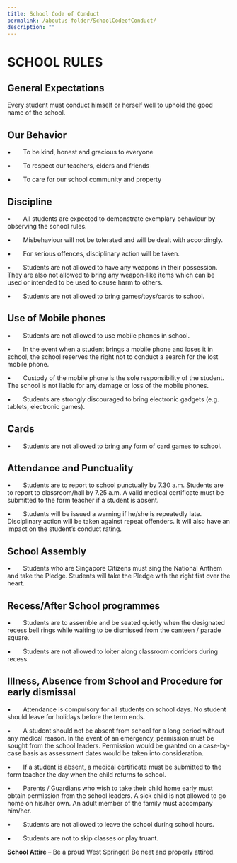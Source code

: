```yaml
---
title: School Code of Conduct
permalink: /aboutus-folder/SchoolCodeofConduct/
description: ""
---
```

# SCHOOL RULES

General Expectations
------------

Every student must conduct himself or herself well to uphold the good name of the school.

Our Behavior
------------

•       To be kind, honest and gracious to everyone

•       To respect our teachers, elders and friends

•       To care for our school community and property

Discipline
----------

•       All students are expected to demonstrate exemplary behaviour by observing the school rules.

•       Misbehaviour will not be tolerated and will be dealt with accordingly.

•       For serious offences, disciplinary action will be taken.

•       Students are not allowed to have any weapons in their possession. They are also not allowed to bring any weapon-like items which can be used or intended to be used to cause harm to others.

•       Students are not allowed to bring games/toys/cards to school.


Use of Mobile phones
--------------------

•       Students are not allowed to use mobile phones in school.

•       In the event when a student brings a mobile phone and loses it in school, the school reserves the right not to conduct a search for the lost mobile phone.

•       Custody of the mobile phone is the sole responsibility of the student. The school is not liable for any damage or loss of the mobile phones.

•       Students are strongly discouraged to bring electronic gadgets (e.g. tablets, electronic games).

Cards
-----

•       Students are not allowed to bring any form of card games to school.

Attendance and Punctuality
--------------------------

•       Students are to report to school punctually by 7.30 a.m. Students are to report to classroom/hall by 7.25 a.m. A valid medical certificate must be submitted to the form teacher if a student is absent.

•       Students will be issued a warning if he/she is repeatedly late. Disciplinary action will be taken against repeat offenders. It will also have an impact on the student’s conduct rating.

School Assembly
---------------

•       Students who are Singapore Citizens must sing the National Anthem and take the Pledge. Students will take the Pledge with the right fist over the heart.

Recess/After School programmes
------------------------------

•       Students are to assemble and be seated quietly when the designated recess bell rings while waiting to be dismissed from the canteen / parade square.

•       Students are not allowed to loiter along classroom corridors during recess.
    
Illness, Absence from School and Procedure for early dismissal
------------------------------------------------------------

•       Attendance is compulsory for all students on school days. No student should leave for holidays before the term ends.

•       A student should not be absent from school for a long period without any medical reason. In the event of an emergency, permission must be sought from the school leaders. Permission would be granted on a case-by-case basis as assessment dates would be taken into consideration.

•       If a student is absent, a medical certificate must be submitted to the form teacher the day when the child returns to school.

•       Parents / Guardians who wish to take their child home early must obtain permission from the school leaders. A sick child is not allowed to go home on his/her own. An adult member of the family must accompany him/her.

•       Students are not allowed to leave the school during school hours.

•       Students are not to skip classes or play truant.

**School Attire** – Be a proud West Springer! Be neat and properly attired.

